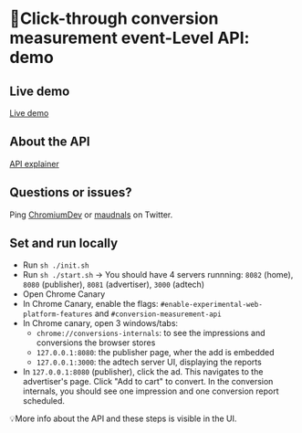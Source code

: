 # 📐Click-through conversion measurement event-Level API: demo

## Live demo

[Live demo](https://goo.gle/sppi-devrel-eventlevel)

## About the API

[API explainer](https://github.com/WICG/conversion-measurement-api)

## Questions or issues?

Ping [ChromiumDev](https://twitter.com/ChromiumDev) or [maudnals](https://twitter.com/maudnals) on Twitter.

## Set and run locally

- Run `sh ./init.sh`
- Run `sh ./start.sh` -> You should have 4 servers runnning: `8082` (home), `8080` (publisher), `8081` (advertiser), `3000` (adtech)
- Open Chrome Canary
- In Chrome Canary, enable the flags:
  `#enable-experimental-web-platform-features` and `#conversion-measurement-api`
- In Chrome canary, open 3 windows/tabs:
  - `chrome://conversions-internals`: to see the impressions and conversions the browser stores
  - `127.0.0.1:8080`: the publisher page, wher the add is embedded
  - `127.0.0.1:3000`: the adtech server UI, displaying the reports
- In `127.0.0.1:8080` (publisher), click the ad. This navigates to the advertiser's page. Click "Add to cart" to convert. In the conversion internals, you should see one impression and one conversion report scheduled.

💡More info about the API and these steps is visible in the UI.
